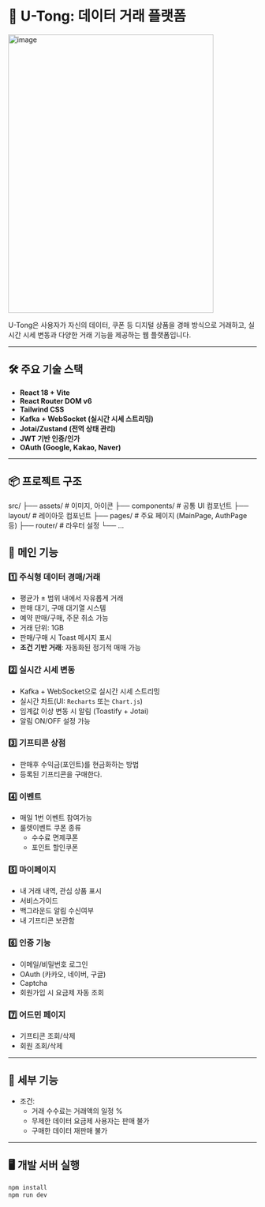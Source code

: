 # 📱 U-Tong: 데이터 거래 플랫폼
<img width="416" height="564" alt="image" src="https://github.com/user-attachments/assets/7225efbb-063b-4afb-893c-30acb296f1cd" />

U-Tong은 사용자가 자신의 데이터, 쿠폰 등 디지털 상품을 경매 방식으로 거래하고, 실시간 시세 변동과 다양한 거래 기능을 제공하는 웹 플랫폼입니다.

---

## 🛠️ 주요 기술 스택
- **React 18 + Vite**
- **React Router DOM v6**
- **Tailwind CSS**
- **Kafka + WebSocket (실시간 시세 스트리밍)**
- **Jotai/Zustand (전역 상태 관리)**
- **JWT 기반 인증/인가**
- **OAuth (Google, Kakao, Naver)**

---

## 📦 프로젝트 구조
src/
├── assets/ # 이미지, 아이콘
├── components/ # 공통 UI 컴포넌트
├── layout/ # 레이아웃 컴포넌트
├── pages/ # 주요 페이지 (MainPage, AuthPage 등)
├── router/ # 라우터 설정
└── ...

## 🔑 메인 기능

### 1️⃣ 주식형 데이터 경매/거래
- 평균가 ± 범위 내에서 자유롭게 거래
- 판매 대기, 구매 대기열 시스템
- 예약 판매/구매, 주문 취소 가능
- 거래 단위: 1GB
- 판매/구매 시 Toast 메시지 표시
- **조건 기반 거래**: 자동화된 정기적 매매 가능

### 2️⃣ 실시간 시세 변동
- Kafka + WebSocket으로 실시간 시세 스트리밍
- 실시간 차트(UI: `Recharts` 또는 `Chart.js`)
- 임계값 이상 변동 시 알림 (Toastify + Jotai)
- 알림 ON/OFF 설정 가능

### 3️⃣ 기프티콘 상점
- 판매후 수익금(포인트)를 현금화하는 방법
- 등록된 기프티콘을 구매한다.

### 4️⃣ 이벤트
- 매일 1번 이벤트 참여가능
- 룰렛이벤트 쿠폰 종류
  - 수수료 면제쿠폰
  - 포인트 할인쿠폰

### 5️⃣ 마이페이지
- 내 거래 내역, 관심 상품 표시
- 서비스가이드
- 백그라운드 알림 수신여부
- 내 기프티콘 보관함

### 6️⃣ 인증 기능
- 이메일/비밀번호 로그인
- OAuth (카카오, 네이버, 구글)
- Captcha
- 회원가입 시 요금제 자동 조회

### 7️⃣ 어드민 페이지
- 기프티콘 조회/삭제
- 회원 조회/삭제

---

## 📡 세부 기능

- 조건:
  - 거래 수수료는 거래액의 일정 %
  - 무제한 데이터 요금제 사용자는 판매 불가
  - 구매한 데이터 재판매 불가

---

## 🖥️ 개발 서버 실행
```bash
npm install
npm run dev
